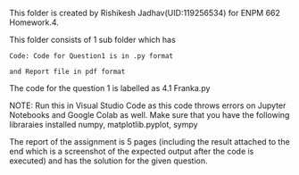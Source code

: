 This folder is created by Rishikesh Jadhav(UID:119256534) for ENPM 662
Homework.4.

This folder consists of 1 sub folder which has

    Code: Code for Question1 is in .py format

    and Report file in pdf format

The code for the question 1 is labelled as 4.1 Franka.py

NOTE: Run this in Visual Studio Code as this code throws errors on
Jupyter Notebooks and Google Colab as well. Make sure that you have the
following libraraies installed numpy, matplotlib.pyplot, sympy

The report of the assignment is 5 pages (including the result attached
to the end which is a screenshot of the expected output after the code
is executed) and has the solution for the given question.
